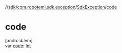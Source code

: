 //[sdk](../../../index.md)/[com.robotemi.sdk.exception](../index.md)/[SdkException](index.md)/[code](code.md)

# code

[androidJvm]\
var [code](code.md): [Int](https://kotlinlang.org/api/latest/jvm/stdlib/kotlin/-int/index.html)
